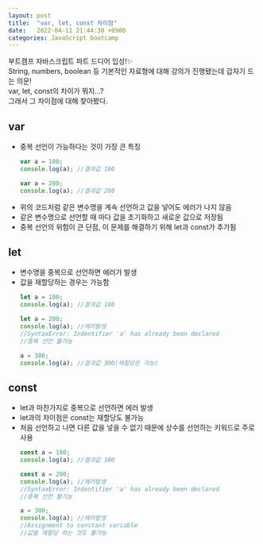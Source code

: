 ```yaml
---
layout: post
title:  "var, let, const 차이점"
date:   2022-04-11 21:44:30 +0900
categories: JavaScript bootcamp
---
```


부트캠프 자바스크립트 파트 드디어 입성!✨  
String, numbers, boolean 등 기본적인 자료형에 대해 강의가 진행됐는데 갑자기 드는 의문!  
var, let, const의 차이가 뭐지...?  
그래서 그 차이점에 대해 찾아봤다.  

## var
- 중복 선언이 가능하다는 것이 가장 큰 특징
  ```javascript
  var a = 100;
  console.log(a); //결과값 100

  var a = 200;
  console.log(a); //결과값 200
  ```
- 위의 코드처럼 같은 변수명을 계속 선언하고 값을 넣어도 에러가 나지 않음
- 같은 변수명으로 선언할 때 마다 값을 초기화하고 새로운 값으로 저장됨
- 중복 선언의 위험이 큰 단점, 이 문제를 해결하기 위해 let과 const가 추가됨

## let
- 변수명을 중복으로 선언하면 에러가 발생
- 값을 재할당하는 경우는 가능함
  ```javascript
  let a = 100;
  console.log(a); //결과값 100

  let a = 200;
  console.log(a); //에러발생
  //SyntaxError: Indentifier 'a' has already been declared
  //중복 선언 불가능

  a = 300;
  console.log(a); //결과값 300(재할당은 가능)
  ```

## const
- let과 마찬가지로 중복으로 선언하면 에러 발생
- let과의 차이점은 const는 재할당도 불가능
- 처음 선언하고 나면 다른 값을 넣을 수 없기 때문에 상수를 선언하는 키워드로 주로 사용
  ```javascript
  const a = 100;
  console.log(a); //결과값 100

  const a = 200;
  console.log(a); //에러발생
  //SyntaxError: Indentifier 'a' has already been declared
  //중복 선언 불가능

  a = 300;
  console.log(a); //에러발생
  //Assignment to constant variable
  //값을 재할당 하는 것도 불가능
  ``` 
